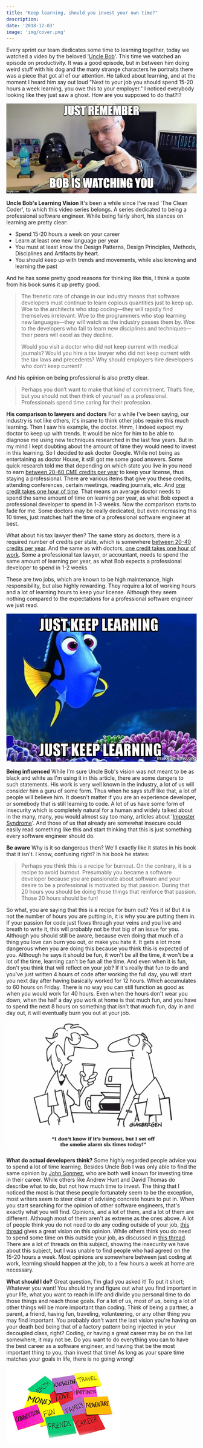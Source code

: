 ```yaml
---
title: "Keep learning, should you invest your own time?"
description: 
date: '2018-12-03'
image: 'img/cover.png'
---
```

Every sprint our team dedicates some time to learning together, today we watched a video by the beloved '[Uncle Bob](https://sites.google.com/site/unclebobconsultingllc/)'. This time we watched an episode on productivity. It was a good episode, but in between him doing weird stuff with his dog and the many strange characters he portraits there was a piece that got all of our attention. He talked about learning, and at the moment I heard him say out loud "Next to your job you should spend 15-20 hours a week learning, you owe this to your employer." I noticed everybody looking like they just saw a ghost. How are you supposed to do that?!?

![](img/01.uncle.bob.v2.jpg)

**Uncle Bob's Learning Vision**
It's been a while since I've read 'The Clean Coder', to which this video series belongs. A series dedicated to being a professional software engineer. While being fairly short, his stances on learning are pretty clear:
 - Spend 15-20 hours a week on your career
 - Learn at least one new language per year
 - You must at least know the Design Patterns, Design Principles, Methods, Disciplines and Artifacts by heart.
 - You should keep up with trends and movements, while also knowing and learning the past
 
 And he has some pretty good reasons for thinking like this,  I think a quote from his book sums it up pretty good. 

> The frenetic rate of change in our industry means that software developers must continue to learn copious quantities just to keep up. Woe to the architects who stop coding—they will rapidly find themselves irrelevant. Woe to the programmers who stop learning new languages—they will watch as the industry passes them by. Woe to the developers who fail to learn new disciplines and techniques—their peers will excel as they decline.
> 
> Would you visit a doctor who did not keep current with medical journals? Would you hire a tax lawyer who did not keep current with the tax laws and precedents? Why should employers hire developers who don’t keep current?

And his opinion on being professional is also pretty clear.

> Perhaps you don’t want to make that kind of commitment. That’s fine, but you should not then think of yourself as a professional. Professionals spend time caring for their profession.

**His comparison to lawyers and doctors**
For a while I've been saying, our industry is not like others, it's insane to think other jobs require this much learning. Then I saw his example, the doctor. Hmm, I indeed expect my doctor to keep up with trends. It would be nice for him to be able to diagnose me using new techniques researched in the last few years. But in my mind I kept doubting about the amount of time they would need to invest in this learning. So I decided to ask doctor Google. While not being as entertaining as doctor House, it still got me some good answers. Some quick research told me that depending on which state you live in you need to earn [between 20-60 CME credits per year](https://www.boardvitals.com/blog/cme-requirements-by-state/) to keep your license, thus staying a professional. There are various items that give you these credits, attending conferences, certain meetings, reading journals, etc. And [one credit takes one hour of time](https://www.cdc.gov/cecredit/calculating-ce.html). That means an average doctor needs to spend the same amount of time on learning per year, as what Bob expect a professional developer to spend in 1-3 weeks. Now the comparison starts to fade for me. Some doctors may be really dedicated, but even increasing this 10 times, just matches half the time of a professional software engineer at best. 

What about his tax lawyer then? The same story as doctors, there is a required number of credits per state, which is somewhere [between 20-40 credits per year](https://www.westerncpe.com/resources/cpe-requirements/). And the same as with doctors, [one credit takes one hour of work](https://www.cdc.gov/cecredit/calculating-ce.html). Some a professional tax lawyer, or accountant, needs to spend the same amount of learning per year, as what Bob expects a professional developer to spend in 1-2 weeks. 

These are two jobs, which are known to be high maintenance, high responsibility, but also highly rewarding. They require a lot of working hours and a lot of learning hours to keep your license. Although they seem nothing compared to the expectations for a professional software engineer we just read.

![](img/02.learning.jpg)

**Being influenced**
While I'm sure Uncle Bob's vision was not meant to be as black and white as I'm using it in this article, there are some dangers to such statements. His work is very well known in the industry, a lot of us will consider him a guru of some form. Thus when he says stuff like that, a lot of people will believe him. It doesn't matter if you are an experience developer, or somebody that is still learning to code. A lot of us have some form of insecurity which is completely natural for a human and widely talked about in the many, many, you would almost say too many, articles about '[Imposter Syndrome](https://dev.to/search?q=Imposter%20Syndrome)'. And those of us that already are somewhat insecure could easily read something like this and start thinking that this is just something every software engineer should do. 

**Be aware**
Why is it so dangerous then? We'll exactly like it states in his book that it isn't. I know, confusing right? In his book he states:

> Perhaps you think this is a recipe for burnout. On the contrary, it is a recipe to avoid burnout. Presumably you became a software developer because you are passionate about software and your desire to be a professional is motivated by that passion. During that 20 hours you should be doing those things that reinforce that passion. Those 20 hours should be fun!

So what, you are saying that this is a recipe for burn out? Yes it is! But it is not the number of hours you are putting in, it is why you are putting them in. If your passion for code just flows through your veins and you live and breath to write it, this will probably not be that big of an issue for you. Although you should still be aware, because even doing that much of a thing you love can burn you out, or make you hate it. It gets a lot more dangerous when you are doing this because you think this is expected of you. Although he says it should be fun, it won't be all the time, it won't be a lot of the time, learning can't be fun all the time. And even when it is fun, don't you think that will reflect on your job? If it's really that fun to do and you've just written 4 hours of code after working the full day, you will start you next day after having basically worked for 12 hours. Which accumulates to 60 hours on Friday. There is no way you can still function as good as when you would work for 40 hours. Even when the hours don't wear you down, when the half a day you work at home is that much fun, and you have to spend the next 8 hours on something that isn't that much fun, day in and day out, it will eventually burn you out at your job.

![](img/03.burnout.png)

**What do actual developers think?**
Some highly regarded people advice you to spend a lot of time learning. Besides Uncle Bob I was only able to find the same opinion by [John Sonmez](https://simpleprogrammer.com/developer-skills-updated/), who are both well known for investing time in their career. While others like Andrew Hunt and David Thomas do describe what to do, but not how much time to invest. The thing that I noticed the most is that these people fortunately seem to be the exception, most writers seem to steer clear of advising concrete hours to put in. When you start searching for the opinion of other software engineers, that's exactly what you will find. Opinions, and a lot of them, and a lot of them are different. Although most of them aren't as extreme as the ones above. A lot of people think you do not need to do any coding outside of your job, [this thread](https://softwareengineering.stackexchange.com/questions/114819/are-9-to-5-programmers-looked-down-upon) gives a great vision on this opinion. While others think you do need to spend some time on this outside your job, as discussed in [this thread](https://softwareengineering.stackexchange.com/questions/177651/how-do-developers-find-the-time-to-stay-on-top-of-latest-technologies). There are a lot of threads on this subject, showing the insecurity we have about this subject, but I was unable to find people who had agreed on the 15-20 hours a week. Most opinions are somewhere between just coding at work, learning should happen at the job, to a few hours a week at home are necessary.

**What should I do?**
Great question, I'm glad you asked it! To put it short; Whatever you want! You should try and figure out what you find important in your life, what you want to reach in life and divide you personal time to do those things and reach those goals. For a lot of us, most of us, being a lot of other things will be more important than coding. Think of being a partner, a parent, a friend, having fun, traveling, volunteering, or any other thing you may find important. You probably don't want the last vision you're having on your death bed being that of a factory pattern being injected in your decoupled class, right? Coding, or having a great career may be on the list somewhere, it may not be. Do you want to do everything you can to have the best career as a software engineer, and having that be the most important thing to you, than invest that time! As long as your spare time matches your goals in life, there is no going wrong!

![](img/04.balance.v2.jpg)

